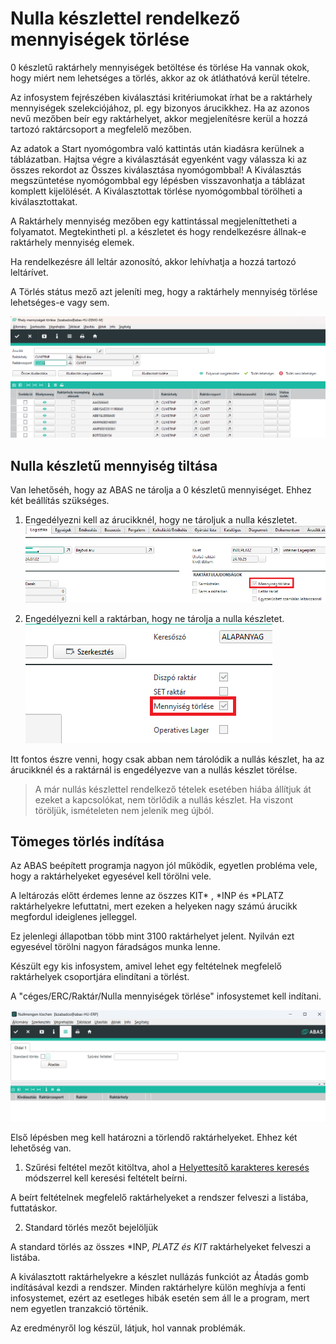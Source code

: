 # Nulla készlettel rendelkező mennyiségek törlése

0 készletű raktárhely mennyiségek betöltése és törlése
Ha vannak okok, hogy miért nem lehetséges a törlés, akkor az ok átláthatóvá kerül tételre.

Az infosystem fejrészében kiválasztási kritériumokat írhat be a raktárhely mennyiségek szelekciójához, pl. egy bizonyos árucikkhez. Ha az azonos nevű mezőben beír egy raktárhelyet, akkor megjelenítésre kerül a hozzá tartozó raktárcsoport a megfelelő mezőben.

Az adatok a Start nyomógombra való kattintás után kiadásra kerülnek a táblázatban. Hajtsa végre a kiválasztását egyenként vagy válassza ki az összes rekordot az Összes kiválasztása nyomógombbal! A Kiválasztás megszüntetése nyomógombbal egy lépésben visszavonhatja a táblázat komplett kijelölését. A Kiválasztottak törlése nyomógombbal törölheti a kiválasztottakat.

A Raktárhely mennyiség mezőben egy kattintással megjeleníttetheti a folyamatot. Megtekintheti pl. a készletet és hogy rendelkezésre állnak-e raktárhely mennyiség elemek.

Ha rendelkezésre áll leltár azonosító, akkor lehívhatja a hozzá tartozó leltárívet.

A Törlés státus mező azt jeleníti meg, hogy a raktárhely mennyiség törlése lehetséges-e vagy sem.

![alt text](image-15.png)

## Nulla készletű mennyiség tiltása

Van lehetőséh, hogy az ABAS ne tárolja a 0 készletű mennyiséget. Ehhez két beállítás szükséges.

1. Engedélyezni kell az árucikknél, hogy ne tároljuk a nulla készletet.
![alt text](image-16.png)

2. Engedélyezni kell a raktárban, hogy ne tárolja a nulla készletet.
![alt text](image-17.png)


Itt fontos észre venni, hogy csak abban nem tárolódik a nullás készlet, ha az árucikknél és a raktárnál is engedélyezve van a nullás készlet törélse.

> A már nullás készlettel rendelkező tételek esetében hiába állítjuk át ezeket a kapcsolókat, nem törlődik a nullás készlet. Ha viszont töröljük, ismételeten nem jelenik meg újból.

## Tömeges törlés indítása

Az ABAS beépített programja nagyon jól működik, egyetlen probléma vele, hogy a raktárhelyeket egyesével kell törölni vele.

A leltározás előtt érdemes lenne az öszzes KIT* , *INP és *PLATZ raktárhelyekre lefuttatni, mert ezeken a helyeken nagy számú árucikk megfordul ideiglenes jelleggel.

Ez jelenlegi állapotban több mint 3100 raktárhelyet jelent. Nyilván ezt egyesével törölni nagyon fáradságos munka lenne.

Készült egy kis infosystem, amivel lehet egy feltételnek megfelelő raktárhelyek csoportjára elindítani a törlést.

A "céges/ERC/Raktár/Nulla mennyiségek törlése" infosystemet kell indítani.

![alt text](image-22.png)

Első lépésben meg kell határozni a törlendő raktárhelyeket. Ehhez két lehetőség van.

1. Szűrési feltétel mezőt kitöltva, ahol a [Helyettesítő karakteres keresés](../egyeb/helyettesito-karakteres-kereses.md) módszerrel kell keresési feltételt beírni.

A beírt feltételnek megfelelő raktárhelyeket a rendszer felveszi a listába, futtatáskor.

2. Standard törlés mezőt bejelöljük

A standard törlés az összes *INP, *PLATZ és KIT* raktárhelyeket felveszi a listába.


A kiválasztott raktárhelyekre a készlet nullázás funkciót az Átadás gomb indításával kezdi a rendszer.
Minden raktárhelyre külön meghívja a fenti infosystemet, ezért az esetleges hibák esetén sem áll le a program, mert nem egyetlen tranzakció történik.

Az eredményről log készül, látjuk, hol vannak problémák.

